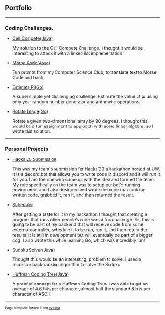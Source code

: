 ## Portfolio

---

### Coding Challenges.

- [Cell Compete(Java)](https://github.com/lkelly93/CellCompete)

  My solution to the Cell Compete Challenge. I thought it would be interesting to attack it with a linked list implementation.
- [Morse Code(Java)](https://github.com/lkelly93/MorseCode)

  Fun prompt from my Computer Science Club, to translate text to Morse Code and back.
- [Estimate Pi(Go)](https://github.com/lkelly93/estimate-pi)

  A super simple yet challenging challenge. Estimate the value of pi using only your random number generator and arithmetic operations. 
- [Rotate Image(Go)](https://github.com/lkelly93/rotateimage)

  Rotate a given two-dimensional array by 90 degrees. I thought this would be a fun assignment to approach  with some linear algebra, so I wrote this solution.

---

### Personal Projects
- [Hacks'20 Submission](https://github.com/imranmaj/hack-20-discord-bot)

  This was my team's submission for Hacks'20 a hackathon hosted at UW.  It is a discord bot that allows you to write code in discord and it will run it for you. I am the one who came up with the idea and formed the team. My role specifically on the team was to setup our bot's running environment and I also designed and wrote the code that took the written code, grabbed it, ran it, and then returned the result.
  
- [Scheduler](https://github.com/lkelly93/scheduler)
 
  After getting a taste for it in my hackathon I thought that creating a program that runs other people’s code was a fun challenge. So, this is going to be part of my backend that will receive code from some external controller, schedule it to be run, run it, and then return the results. It is still in development but will eventually be part of a bigger cog. I also wrote this while learning Go, which was incredibly fun!
  
- [Sudoku Solver(Java)](https://github.com/lkelly93/Sudoku-Solver)

  Thought this would be an interesting, problem to solve. I used a recursive backtracking algorithm to solve the Sudoku.
- [Huffman Coding Tree(Java)](https://github.com/lkelly93/HuffmanCoding)

  A proof of concept for a Huffman Coding Tree. I was able to get an average of 4.6 bits per character, almost half the standard 8 bits per character of ASCII
  
---
<p style="font-size:11px">Page template forked from <a href="https://github.com/evanca/quick-portfolio">evanca</a></p>
<!-- Remove above link if you don't want to attibute -->
